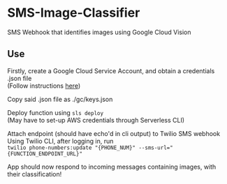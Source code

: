 # SMS-Image-Classifier
SMS Webhook that identifies images using Google Cloud Vision

## Use

Firstly, create a Google Cloud Service Account, and obtain a credentials .json file  
(Follow instructions [here](https://cloud.google.com/docs/authentication/production))  
  
Copy said .json file as ./gc/keys.json  
  
Deploy function using `sls deploy`  
(May have to set-up AWS credentials through Serverless CLI)  
  
Attach endpoint (should have echo'd in cli output) to Twilio SMS webhook  
Using Twilio CLI, after logging in, run  
`twilio phone-numbers:update "{PHONE_NUM}" --sms-url="{FUNCTION_ENDPOINT_URL}"`
  
  
App should now respond to incoming messages containing images, with their classification!
